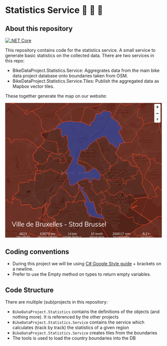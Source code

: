 # Statistics Service  :bicyclist: :bicyclist: :bicyclist:

## About this repository

[![.NET Core](https://github.com/bikedataproject/statistic-api/workflows/.NET%20Core/badge.svg)](https://github.com/bikedataproject/statistics-service/actions?query=workflow%3A%22.NET+Core%22)  

This repository contains code for the statistics service. A small service to generate basic statistics on the collected data. There are two services in this repo:

- BikeDataProject.Statistics.Service: Aggregrates data from the  main bike data project database onto boundaries taken from OSM.
- BikeDataProject.Statistics.Service.Tiles: Publish the aggregated data as Mapbox vector tiles.

These together generate the map on our website:

![statistics-map](./docs/screenshot1.png)

## Coding conventions

- During this project we will be using [C# Google Style guide](https://google.github.io/styleguide/csharp-style.html) + brackets on a newline.
- Prefer to use the Empty method on types to return empty variables.


## Code Structure

There are multiple (sub)projects in this repository:

- `BikeDataProject.Statistics` contains the definitions of the objects (and nothing more). It is referenced by the other projects
- `BikeDataProject.Statistics.Service` contains the service which calculates (track by track) the statistics of a given region
- `BikeDataProject.Statistics.Service` creates tiles from the boundaries
- The tools is used to load the country boundaries into the DB